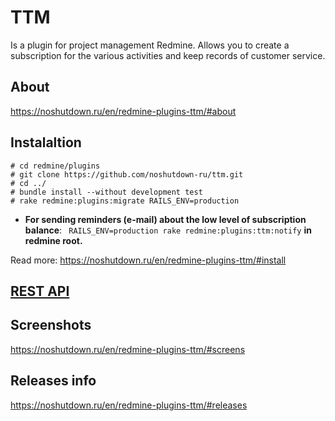 # TTM

Is a plugin for project management Redmine.
Allows you to create a subscription for the various activities and keep records of customer service.

## About

https://noshutdown.ru/en/redmine-plugins-ttm/#about

## Instalaltion

```
# cd redmine/plugins 
# git clone https://github.com/noshutdown-ru/ttm.git
# cd ../
# bundle install --without development test
# rake redmine:plugins:migrate RAILS_ENV=production
```

* **For sending reminders (e-mail) about the low level of subscription balance**: ``` RAILS_ENV=production rake redmine:plugins:ttm:notify``` **in redmine root.**

Read more: https://noshutdown.ru/en/redmine-plugins-ttm/#install

## [REST API](RESTAPI.md)

## Screenshots

https://noshutdown.ru/en/redmine-plugins-ttm/#screens

## Releases info

https://noshutdown.ru/en/redmine-plugins-ttm/#releases
